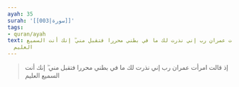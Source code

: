 ```yaml
---
ayah: 35
surah: '[[003|سورة]]'
tags:
- quran/ayah
text: إذ قالت امرأت عمران رب إني نذرت لك ما في بطني محررا فتقبل مني ۖ إنك أنت السميع
  العليم
---
```

> إذ قالت امرأت عمران رب إني نذرت لك ما في بطني محررا فتقبل مني ۖ إنك أنت السميع العليم
